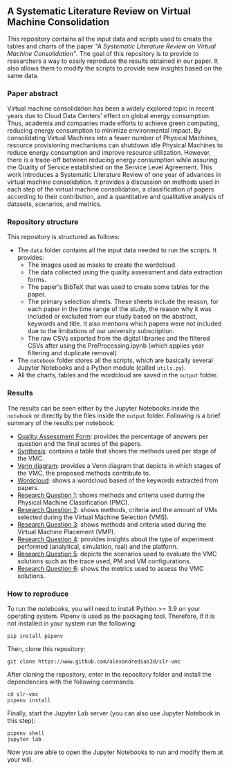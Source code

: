 ## A Systematic Literature Review on Virtual Machine Consolidation

This repository contains all the input data and scripts used to create the tables and charts of the paper _"A Systematic Literature Review on Virtual Machine Consolidation"_. The goal of this repository is to provide to researchers a way to easily reproduce the results obtained in our paper. It also allows them to modify the scripts to provide new insights based on the same data.

### Paper abstract

Virtual machine consolidation has been a widely explored topic in recent years due to Cloud Data Centers' effect on global energy consumption. Thus, academia and companies made efforts to achieve green computing, reducing energy consumption to minimize environmental impact. By consolidating Virtual Machines into a fewer number of Physical Machines, resource provisioning mechanisms can shutdown idle Physical Machines to reduce energy consumption and improve resource utilization. However, there is a trade-off between reducing energy consumption while assuring the Quality of Service established on the Service Level Agreement. This work introduces a Systematic Literature Review of one year of advances in virtual machine consolidation. It provides a discussion on methods used in each step of the virtual machine consolidation, a classification of papers according to their contribution, and a quantitative and qualitative analysis of datasets, scenarios, and metrics.


### Repository structure

This repository is structured as follows:
-	The ```data``` folder contains all the input data needed to run the scripts. It provides: 
	- The images used as masks to create the wordcloud.
	- The data collected using the quality assessment and data extraction forms.
	- The paper's BibTeX that was used to create some tables for the paper.
	- The primary selection sheets. These sheets include the reason, for each paper in the time range of the study, the reason why it was included or excluded from our study based on the abstract, keywords and title. It also mentions which papers were not included due to the limitations of our university subscription.
	- The raw CSVs exported from the digital libraries and the filtered CSVs after using the PreProcessing.ipynb (which applies year filtering and duplicate removal).
-	The ```notebook``` folder stores all the scripts, which are basically several Jupyter Notebooks and a Python module (called ```utils.py```).
-	All the charts, tables and the wordcloud are saved in the ```output``` folder.

### Results

The results can be seen either by the Jupyter Notebooks inside the ```notebook``` or directly by the files inside the ```output``` folder. Following is a brief summary of the results per notebook:
-	[Quality Assessment Form](https://github.com/alexandredias3d/slr-vmc/blob/master/notebook/QualityAssesment.ipynb): provides the percentage of answers per question and the final scores of the papers.
-	[Synthesis](https://github.com/alexandredias3d/slr-vmc/blob/master/notebook/SynthesisTable.ipynb): contains a table that shows the methods used per stage of the VMC.
-	[Venn diagram](https://github.com/alexandredias3d/slr-vmc/blob/master/notebook/Venn.ipynb): provides a Venn diagram that depicts in which stages of the VMC, the proposed methods contribute to.
-	[Wordcloud](https://github.com/alexandredias3d/slr-vmc/blob/master/notebook/Wordcloud.ipynb): shows a wordcloud based of the keywords extracted from papers.
-	[Research Question 1](https://github.com/alexandredias3d/slr-vmc/blob/master/notebook/ResearchQuestion1.ipynb): shows methods and criteria used during the Physical Machine Classification (PMC).
-	[Research Question 2](https://github.com/alexandredias3d/slr-vmc/blob/master/notebook/ResearchQuestion2.ipynb): shows methods, criteria and the amount of VMs selected during the Virtual Machine Selection (VMS).
-	[Research Question 3](https://github.com/alexandredias3d/slr-vmc/blob/master/notebook/ResearchQuestion3.ipynb): shows methods and criteria used during the Virtual Machine Placement (VMP).
-	[Research Question 4](https://github.com/alexandredias3d/slr-vmc/blob/master/notebook/ResearchQuestion4.ipynb): provides insights about the type of experiment performed (analytical, simulation, real) and the platform.
-	[Research Question 5](https://github.com/alexandredias3d/slr-vmc/blob/master/notebook/ResearchQuestion5.ipynb): depicts the scenarios used to evaluate the VMC solutions such as the trace used, PM and VM configurations.
-	[Research Question 6](https://github.com/alexandredias3d/slr-vmc/blob/master/notebook/ResearchQuestion6.ipynb): shows the metrics used to assess the VMC solutions.


### How to reproduce

To run the notebooks, you will need to install Python >= 3.9 on your operating system. Pipenv is used as the packaging tool. Therefore, if it is not installed in your system run the following:
```
pip install pipenv
```

Then, clone this repository:
```
git clone https://www.github.com/alexandredias3d/slr-vmc
```

After cloning the repository, enter in the repository folder and install the dependencies with the following commands:
```
cd slr-vmc
pipenv install
```

Finally, start the Jupyter Lab server (you can also use Jupyter Notebook in this step):
```
pipenv shell
jupyter lab
```

Now you are able to open the Jupyter Notebooks to run and modify them at your will.
